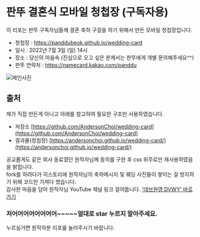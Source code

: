 # 판뚜 결혼식 모바일 청첩장 (구독자용)

이 리포는 판뚜 구독자님들께 결혼 축하 구걸을 하기 위해서 만든 모바일 청첩장입니다.
* 청첩장 : <a href="https://panddu.github.io/wedding-card" target="_blank">https://panddubeok.github.io/wedding-card </a>
* 일시 : 2022년 7월 3일 (일) 14시
* 장소 : 당신의 마음속 (진심으로 오고 싶은 분께서는 판뚜에게 개별 문의해주세요^^)
* 판뚜 연락처 : <a href="https://namecard.kakao.com/panddu" target="_blank">https://namecard.kakao.com/panddu </a>

![메인사진](https://github.com/panddubeok/wedding-card/raw/master/docs/images/panpic0.png)

## 출처
제가 직접 만든게 아니고 아래를 참고하여 필요한 구조만 사용하였습니다.
* 저장소 [https://github.com/AndersonChoi/wedding-card](https://github.com/AndersonChoi/wedding-card)
* 결과물(청첩장) [https://andersonchoi.github.io/wedding-card/](https://andersonchoi.github.io/wedding-card/) 

공교롭게도 같은 회사 동료였던 원작자님께 동의를 구한 후 css 위주로만 재사용하였음을 밝힙니다.<br>
fork를 하려다가 히스토리에 원작자님의 축하메시지 및 웨딩 사진들이 쌓이는 걸 방지하기 위해 코드만 가져다 썼습니다.<br>
감사한 마음을 담아 원작자님 YouTube 채널 링크 걸어둡니다. <a href="https://www.youtube.com/c/%EB%8D%B0%EB%B8%8C%EC%9B%90%EC%98%81DevWonYoung">'데브원영 DVWY' 바로가기</a>
<br>
### 저어어어어어어어어~~~~~얼대로 star 누르지 말아주세요.
누르실거면 원작자분 리포를 눌러주시기 바랍니다.